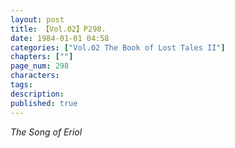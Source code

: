 ```yaml
---
layout: post
title: 【Vol.02】P298.
date: 1984-01-01 04:58
categories: ["Vol.02 The Book of Lost Tales II"]
chapters: [""]
page_num: 298
characters: 
tags: 
description: 
published: true
---
```


<p style="text-indent: 0;">
<I>The Song of Eriol</I>
</p>

